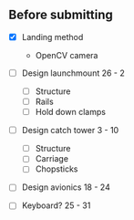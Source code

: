 ## Before submitting

- [x] Landing method
	- OpenCV camera 
- [ ] Design launchmount 26 - 2
	- [ ] Structure
	- [ ] Rails
	- [ ] Hold down clamps
- [ ] Design catch tower 3 - 10
	- [ ] Structure
	- [ ] Carriage
	- [ ] Chopsticks
- [ ] Design avionics 18 - 24

- [ ] Keyboard? 25 - 31

